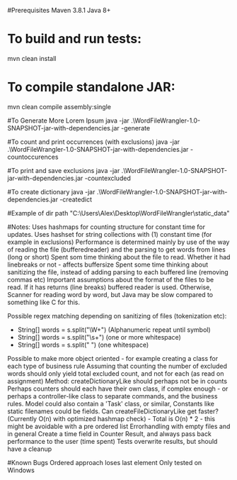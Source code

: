 #Prerequisites
Maven 3.8.1
Java 8+

# To build and run tests:
mvn clean install

# To compile standalone JAR:
mvn clean compile assembly:single


#To Generate More Lorem Ipsum
java -jar .\WordFileWrangler-1.0-SNAPSHOT-jar-with-dependencies.jar -generate <filecount> <wordcount> <filename>

#To count and print occurrences (with exclusions)
java -jar .\WordFileWrangler-1.0-SNAPSHOT-jar-with-dependencies.jar -countoccurences <absolute path to dir>

#To print and save exclusions
java -jar .\WordFileWrangler-1.0-SNAPSHOT-jar-with-dependencies.jar -countexcluded <absolute path to dir>

#To create dictionary
java -jar .\WordFileWrangler-1.0-SNAPSHOT-jar-with-dependencies.jar -createdict <absolute path to dir>

#Example of dir path
"C:\Users\Alex\Desktop\WordFileWrangler\static_data\"

#Notes:
Uses hashmaps for counting structure for constant time for updates. Uses hashset for string collections with (1) constant time (for example in exclusions)
Performance is determined mainly by use of the way of reading the file (bufferedreader) and the parsing to get words from lines (long or short)
Spent som time thinking about the file to read. Whether it had linebreaks or not - affects buffersize
Spent some time thinking about sanitizing the file, instead of adding parsing to each buffered line (removing commas etc)
Important assumptions about the format of the files to be read. If it has returns (line breaks) buffered reader is used.
Otherwise, Scanner for reading word by word, but Java may be slow compared to something like C for this.

Possible regex matching depending on sanitizing of files (tokenization etc):
* String[] words = s.split("\\W+") (Alphanumeric repeat until symbol)
* String[] words = s.split("\\s+") (one or more whitespace)
* String[] words = s.split(" ") (one whitespace)

Possible to make more object oriented - for example creating a class for each type of business rule
Assuming that counting the number of excluded words should only yield total excluded count, and not for each (as read on assignment)
Method: createDictionaryLike should perhaps not be in counts
Perhaps counters should each have their own class, if complex enough - or perhaps a controller-like class to separate commands, and the business rules. Model could also contain a 'Task' class, or similar,
Constants like static filenames could be fields.
Can createFileDictionaryLike get faster? (Currently O(n) with optimized hashmap check) - Total is O(n) * 2 - this might be avoidable with a pre ordered list
Errorhandling with empty files and in general
Create a time field in Counter Result, and always pass back performance to the user (time spent)
Tests overwrite results, but should have a cleanup

#Known Bugs
Ordered approach loses last element
Only tested on Windows
